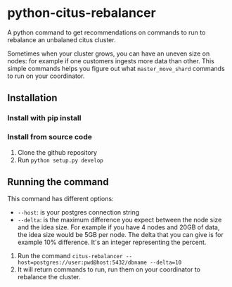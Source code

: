 # python-citus-rebalancer
A python command to get recommendations on commands to run to rebalance an unbalaned citus cluster. 

Sometimes when your cluster grows, you can have an uneven size on nodes: for example if one customers ingests more data than other. This simple commands helps you figure out what `master_move_shard` commands to run on your coordinator.

## Installation
### Install with pip install

### Install from source code

1. Clone the github repository
2. Run `python setup.py develop`


## Running the command

This command has different options:

- `--host`: is your postgres connection string
- `--delta`: is the maximum difference you expect between the node size and the idea size. For example if you have 4 nodes and 20GB of data, the idea size would be 5GB per node. The delta that you can give is for example 10% difference. It's an integer representing the percent.

1. Run the command `citus-rebalancer --host=postgres://user:pwd@host:5432/dbname --delta=10`
2. It will return commands to run, run them  on your coordinator to rebalance the cluster.
